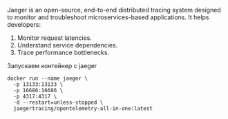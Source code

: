 
Jaeger is an open-source, end-to-end distributed tracing system designed to monitor and troubleshoot microservices-based applications. It helps developers:
1. Monitor request latencies.
1. Understand service dependencies.
1. Trace performance bottlenecks.

Запускаем контейнер с jaeger

``` docker
docker run --name jaeger \
  -p 13133:13133 \
  -p 16686:16686 \
  -p 4317:4317 \
  -d --restart=unless-stopped \
  jaegertracing/opentelemetry-all-in-one:latest
```